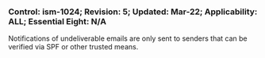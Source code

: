 ### Control: ism-1024; Revision: 5; Updated: Mar-22; Applicability: ALL; Essential Eight: N/A
<p>Notifications of undeliverable emails are only sent to senders that can be verified via SPF or other trusted means.</p>